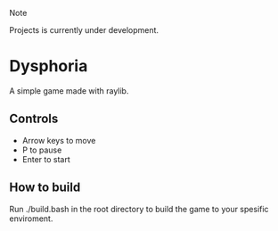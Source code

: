 > [!NOTE]
> Projects is currently under development.

# Dysphoria

A simple game made with raylib.

## Controls

- Arrow keys to move
- P to pause
- Enter to start

## How to build

Run ./build.bash in the root directory to build the game to your spesific enviroment.
